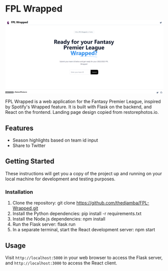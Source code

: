 # FPL Wrapped
![alt text](https://github.com/thedjamba/FPL-Wrapped/blob/master/screenshot.png?raw=true)

FPL Wrapped is a web application for the Fantasy Premier League, inspired by Spotify's Wrapped feature. It is built with Flask on the backend, and React on the frontend. Landing page design copied from restorephotos.io.

## Features

- Season highlights based on team id input
- Share to Twitter


## Getting Started

These instructions will get you a copy of the project up and running on your local machine for development and testing purposes.


### Installation

1. Clone the repository: git clone https://github.com/thedjamba/FPL-Wrapped.git
2. Install the Python dependencies: pip install -r requirements.txt
3. Install the Node.js dependencies: npm install
4. Run the Flask server: flask run
5. In a separate terminal, start the React development server: npm start

## Usage

Visit `http://localhost:5000` in your web browser to access the Flask server, and `http://localhost:3000` to access the React client. 





